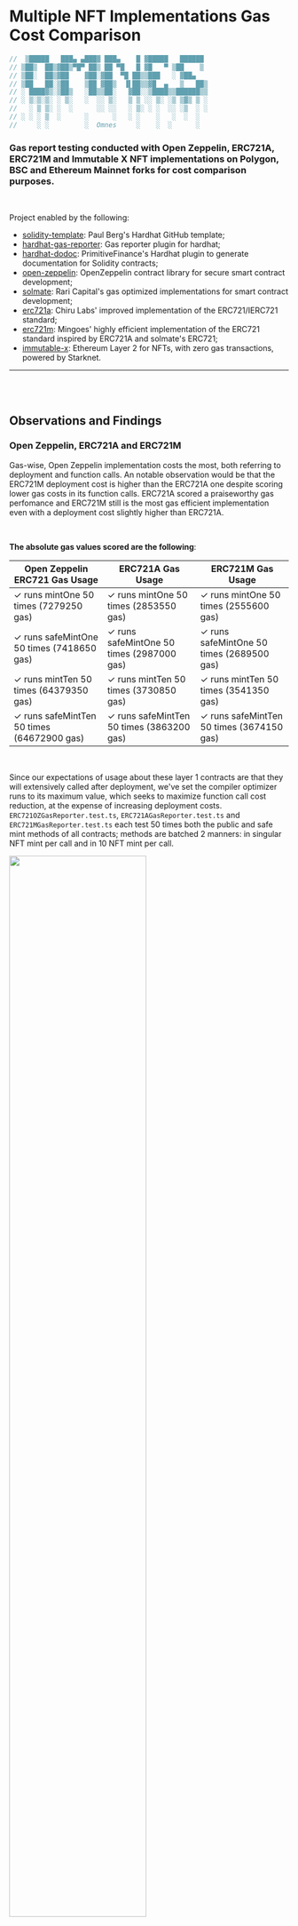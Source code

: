 # Multiple NFT Implementations Gas Cost Comparison

```ts
//  ▒█████   ███▄ ▄███▓ ███▄    █ ▓█████   ██████
// ▒██▒  ██▒▓██▒▀█▀ ██▒ ██ ▀█   █ ▓█   ▀ ▒██    ▒
// ▒██░  ██▒▓██    ▓██░▓██  ▀█ ██▒▒███   ░ ▓██▄
// ▒██   ██░▒██    ▒██ ▓██▒  ▐▌██▒▒▓█  ▄   ▒   ██▒
// ░ ████▓▒░▒██▒   ░██▒▒██░   ▓██░░▒████▒▒██████▒▒
// ░ ▒░▒░▒░ ░ ▒░   ░  ░░ ▒░   ▒ ▒ ░░ ▒░ ░▒ ▒▓▒ ▒ ░
//   ░ ▒ ▒░ ░  ░      ░░ ░░   ░ ▒░ ░ ░  ░░ ░▒  ░ ░
// ░ ░ ░ ▒  ░      ░      ░   ░ ░    ░   ░  ░  ░
//     ░ ░         ░  Omnes     ░    ░  ░      ░
```

### Gas report testing conducted with Open Zeppelin, ERC721A, ERC721M and Immutable X NFT implementations on Polygon, BSC and Ethereum Mainnet forks for cost comparison purposes.

<br>

Project enabled by the following:

- [solidity-template](https://github.com/paulrberg/solidity-template): Paul Berg's Hardhat GitHub template;
- [hardhat-gas-reporter](https://github.com/cgewecke/hardhat-gas-reporter): Gas reporter plugin for hardhat;
- [hardhat-dodoc](https://github.com/primitivefinance/primitive-dodoc): PrimitiveFinance's Hardhat plugin to generate documentation for Solidity contracts;
- [open-zeppelin](https://github.com/OpenZeppelin/openzeppelin-contracts): OpenZeppelin contract library for secure smart contract development;
- [solmate](https://github.com/Rari-Capital/solmate): Rari Capital's gas optimized implementations for smart contract development;
- [erc721a](https://www.erc721a.org/): Chiru Labs' improved implementation of the ERC721/IERC721 standard;
- [erc721m](https://www.mingoes.io/erc721m): Mingoes' highly efficient implementation of the ERC721 standard inspired by ERC721A and solmate's ERC721;
- [immutable-x](https://github.com/immutable/imx-contracts): Ethereum Layer 2 for NFTs, with zero gas transactions, powered by Starknet.

---

<br>
<br>

## Observations and Findings

### Open Zeppelin, ERC721A and ERC721M 

Gas-wise, Open Zeppelin implementation costs the most, both referring to deployment and function calls. An notable observation would be that the ERC721M deployment cost is higher than the ERC721A one despite scoring lower gas costs in its function calls. ERC721A scored a praiseworthy gas perfomance and ERC721M still is the most gas efficient implementation even with a deployment cost slightly higher than ERC721A.

<br>

  **The absolute gas values scored are the following**: 

| **Open Zeppelin ERC721 Gas Usage** 	| **ERC721A Gas Usage** 	| **ERC721M Gas Usage** 	|
|---	|---	|---	|
| ✓ runs mintOne 50 times (7279250 gas) 	| ✓ runs mintOne 50 times (2853550 gas) 	| ✓ runs mintOne 50 times (2555600 gas) 	|
| ✓ runs safeMintOne 50 times (7418650 gas) 	| ✓ runs safeMintOne 50 times (2987000 gas) 	| ✓ runs safeMintOne 50 times (2689500 gas) 	|
| ✓ runs mintTen 50 times (64379350 gas) 	| ✓ runs mintTen 50 times (3730850 gas) 	| ✓ runs mintTen 50 times (3541350 gas) 	|
| ✓ runs safeMintTen 50 times (64672900 gas) 	| ✓ runs safeMintTen 50 times (3863200 gas) 	| ✓ runs safeMintTen 50 times (3674150 gas) 	|

<br>

Since our expectations of usage about these layer 1 contracts are that they will extensively called after deployment,  we've set the compiler optimizer runs to its maximum value, which seeks to maximize function call cost reduction, at the expense of increasing deployment costs. `ERC721OZGasReporter.test.ts`, `ERC721AGasReporter.test.ts` and `ERC721MGasReporter.test.ts` each test 50 times both the public and safe mint methods of all contracts; methods are batched 2 manners: in singular NFT mint per call and in 10 NFT mint per call.

<img src="./prints/l1.png" alt="" style="height:70%; width:70%;"/> 

### Immutable X

Only 1 NFT contract is minted on `ERC721IMXGasReporter.test.ts` due to the fact that further minting is intended to be held on layer 2 infrastructure for gasless transactions. In that regard, we've set the compiler optimizer runs to 1, which conducts the minimum amount of runs for further function call cost reduction, decreasing deployment costs.

<img src="./prints/imx.png" alt="" style="height:80%; width:80%;"/> 

The average price for deploying and minting a single layer 2 compatible NFT floats around the price of 50 mintOne function calls on layer 1 NFT contracts. As aforementioned, said price is to be compensated with layer 2 gasless transactions.

---

<br>
<br>

## Usage

### Pre Requisites

- [Node (v16 LTS)](https://nodejs.org/en/download/);
- [Yarn](https://classic.yarnpkg.com/en/docs/install/);
- [Git](https://git-scm.com/downloads).

### Setting the `.env` file

Before running any command, you need to create a `.env` file and set a 12 word BIP-39 compatible mnemonic, a Infura Ethereum API key and a Etherscan API key as environment variables. Follow the example in `.env.example`. If you don't already have a mnemonic, use this [website](https://iancoleman.io/bip39/) to generate one. You can get your API keys for Infura and Etherscan, respectively, [here][33] and [here][44].

### Install

Then, proceed with installing dependencies:

```sh
$ yarn install
```

### Compile

And compile the smart contracts with Hardhat:

```sh
$ yarn compile
```

---

<br>
<br>

### Setting necessary config options

#### Change `token` and `gasPriceApi` values in gas reporter `config.js` file, located at the following dev dependencies path:

```
/node_modules/eth-gas-reporter/lib/config.js
```

```js
class Config {
  constructor(options = {}) {
    this.token = options.token || "ETH";
    this.currency = options.currency || "brl";
    this.gasPriceApi =
      options.gasPriceApi ||
      "https://api.etherscan.io/api?module=proxy&action=eth_gasPrice";
    this.coinmarketcap =
      options.coinmarketcap || "{INSERT_API_KEY}";
```

#### You can get your own `coinmarketcap` API key [here][55] and change `{INSERT_API_KEY}` for it .

- #### `token` and `gasPriceApi` options:

| Network            | token | gasPriceApi                                                      |
| ------------------ | ----- | ---------------------------------------------------------------- |
| Ethereum (default) | ETH   | https://api.etherscan.io/api?module=proxy&action=eth_gasPrice    |
| Binance            | BNB   | https://api.bscscan.com/api?module=proxy&action=eth_gasPrice     |
| Polygon            | MATIC | https://api.polygonscan.com/api?module=proxy&action=eth_gasPrice |

* Should be set to Ethereum for Immutable X contracts testing. 
---

<br>

### Fork

Run a local node forked from a Mainnet network by providing and endpoint url to the `--fork` flag in a terminal

```sh
$ yarn hardhat node --fork "{INSERT_MAINNET_ENDPOINT}"
```

| Network            | {INSERT_MAINNET_ENDPOINT}                             |
| ------------------ | ----------------------------------------------------- |
| Ethereum (default) | https://mainnet.infura.io/v3/{INFURA_MAINNET_API_KEY} |
| Binance            | https://bsc-dataseed.binance.org/                     |
| Polygon            | https://rpc-mumbai.maticvigil.com                     |

---

<br>

### **Gas test the Layer 1 NFTs**

In a separate terminal, run the gas reporting tests against the already set local Mainnet fork:

```sh
$ yarn gastest
```

### **Gas test the Immutable X NFT**

In a terminal separate from the one being used for the hardhat node, run the gas reporting tests against the already set local Ethereum Mainnet fork:

```sh
$ yarn imxtest
```
**_NOTE:_**  Preferably, re-run your local Mainnet fork if testing right after running the layer 1 NFT tests.

---

<br>

### Clean

Delete the smart contract artifacts, the coverage reports and the Hardhat cache:

```sh
$ yarn clean
```

[33]: https://infura.io/pricing
[44]: https://etherscan.io/apis
[55]: https://coinmarketcap.com/api/pricing/
